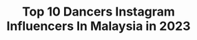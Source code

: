 ---
title: Top 10 Dancers Instagram Influencers In Malaysia in 2023
description: >-
  Find top dancers Instagram influencers in Malaysia in 2023. Most popular hashtags: #tiktok #dancer #throwback #malaysia.
platform: Instagram
hits: 17
text_top: Identify the most popular Instagram accounts on inBeat.
text_bottom: inBeat holds 17 Instagram influencers like this in Malaysia for you to connect with.
profiles:
  - username: "mabel_goo"
    fullname: >-
      💓MabeL。
    bio: >-
      Dancer 💃🏻 ∥ Business 🎓 ∥ Flight Attendant 🛫 Chinese - Christian ✞ For work : ✉ mabelgoo24@gmail.com
    location: "Malaysia"
    followers: 234148
    engagement: 336
    commentsToLikes: 0.009752
    id: ck5c8ka579o5n0i110szvm3hw
    verified: false
    hashtags: "#throwback, #shopeemy, #shopeebrandsfestival, #shooting"
  - username: "rajaaizureen"
    fullname: >-
      Raja NurAizureen
    bio: >-
      Performer | Dancer | Diver | Leo
    location: "Malaysia"
    followers: 11351
    engagement: 634
    commentsToLikes: 0.017388
    id: ck5qajrcugrj50i11u8pha4s7
    verified: false
    hashtags: "#tiomancabana, #tiktokmalaysia, #pulaukitaday, #tiktok"
  - username: "joycebii"
    fullname: >-
      yangyang
    bio: >-
      #YouTuber #Actress #beauty #Dancer Sponsorship / collaboration kindly DM insta 🎬 YouTube - - joycebii My Latest video
    location: "Malaysia"
    followers: 41238
    engagement: 343
    commentsToLikes: 0.007347
    id: ck5zvth3p4vn00i14uxdu939n
    verified: false
    hashtags: "#joycebii, #lijinghere, #joycebiitiktok, #watsonsmalaysia"
  - username: "kyufy"
    fullname: >-
      Emma Lia
    bio: >-
      No Game No Life ~ Gamer 🎮 | Youtuber 💻 | Caster 🎧 | Dancer 💃 Email : arctic.kyufy@gmail.com Link Youtube🔽
    location: "Malaysia"
    followers: 5258
    engagement: 1825
    commentsToLikes: 0.121821
    id: ckap5jrnrbzxn0i78babthv9s
    verified: false
    hashtags: "#mobilelegends, #cute, #niconiconii, #zoommyface"
  - username: "mariannnela"
    fullname: >-
      MARIANNELA CATAÑO
    bio: >-
      🎭Actress & Tv host 📿Bikram, Ashtanga & Vinyasa lover 🧘🏻‍♀️Joyoga® founder @joyogamx 💻Youtube Content Creator #mexicanactress #dancer #yogini
    location: "Malaysia"
    followers: 17292
    engagement: 2058
    commentsToLikes: 0.069782
    id: ck5pvnw09isl90i11eydxy2uh
    verified: false
    hashtags: "#cdmxlife, #mariannelacata, #reelsinstagram, #igersmexico"
  - username: "abhishek_vernekar"
    fullname: >-
      A B H I S H E K
    bio: >-
      • Dancer | Choreographer | Influencer • Bangalore📍 •✉️ abhishekvernekar00@gmail.com •DM/Mail for Collaboration ⭐️
    location: "Malaysia"
    followers: 44433
    engagement: 1666
    commentsToLikes: 0.022431
    id: ck14hcifj9mrl0i19c0qroz6x
    verified: false
    hashtags: "#deepikapadukone, #feelkaroreelkaro, #tamasha, #agartumsaathho"
  - username: "kishan_jay"
    fullname: >-
      Kishan Jay
    bio: >-
      FB ID: Kishan Jay Dance Page: KJ Dancers Dance Choreographer
    location: "Malaysia"
    followers: 30557
    engagement: 174
    commentsToLikes: 0.107410
    id: ck5c282s6wq970i114szgpmm4
    verified: false
    hashtags: "#choreography, #kishanjay, #yenathuyirehalbum, #dancer"
  - username: "catbryant_"
    fullname: >-
      𝘾 𝘼 𝙏 𝘾 𝘼 𝙏 • 𝘽 𝙍 𝙔 𝘼 𝙉 𝙏
    bio: >-
      — DANCER 98’s🐯 • ✖️@omgdancecrewofficial ✖️ 🇲🇾 . 🔆🔆 大量招收薯片代理 & 批發 🔥🔥 < 16 種 超 級 無 敵 好 吃 的 薯 片 • 熱 賣 中 🔥> 🛒 SHOPEE 貓不膩薯片商店 ⏬⏬
    location: "Malaysia"
    followers: 2699
    engagement: 1511
    commentsToLikes: 0.053078
    id: ckf5mhh7utts00j230aknxep6
    verified: false
    hashtags: "#itzy, #kpop, #ilikethat, #missthem"
  - username: "armani_kowachee"
    fullname: >-
      ARMANI KOWACHEE こわち
    bio: >-
      YOUNG DANCER FROM 🇲🇾 PETITE BUT I ROAR STRONGER THAN LION FOREVER MOMMY's BABY👧🏼 #kowachee #kuacilittledancer #kowacheeXjdsportsmy
    location: "Malaysia"
    followers: 32824
    engagement: 289
    commentsToLikes: 0.011205
    id: ck5zpqestt59i0i14kk46afcx
    verified: false
    hashtags: "#dudukrumahchallenge, #kowacheexjdsportsmy, #spectrumoutdoormarketing, #jangankeluar"
  - username: "yyongezz"
    fullname: >-
      
    bio: >-
      22 | Degree In Business Administration | BKI son of @zkdlin 🐻 @twicetagram 🍭 DM FOR STORY / GIFT REVIEW 📩
    location: "Malaysia"
    followers: 28071
    engagement: 483
    commentsToLikes: 0.022933
    id: ck14jo0xelbjx0i19xnnow2gj
    verified: false
    hashtags: "#dynamite, #dontforgetmask, #blackpink, #ootd"
---